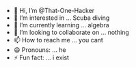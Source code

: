 - 👋 Hi, I’m @That-One-Hacker
- 👀 I’m interested in ... Scuba diving
- 🌱 I’m currently learning ... algebra
- 💞️ I’m looking to collaborate on ... nothing
- 📫 How to reach me ... you cant
- 😄 Pronouns: ... he
- ⚡ Fun fact: ... i exist
<!---
That-One-Hacker/That-One-Hacker is a ✨ special ✨ repository because its `README.md` (this file) appears on your GitHub profile.
You can click the Preview link to take a look at your changes.
--->
